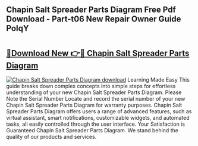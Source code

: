 ## Chapin Salt Spreader Parts Diagram Free Pdf Download - Part-t06 New Repair Owner Guide PoIqY

# <h2><a href="http://dftlr9.blite.top/?on=Chapin+Salt+Spreader+Parts+Diagram">🔗Download New 👉🔴 Chapin Salt Spreader Parts Diagram</a></h2>

[![Chapin Salt Spreader Parts Diagram download](https://i.imgur.com/lujVjoI.png)](http://dftlr9.blite.top/?on=Chapin+Salt+Spreader+Parts+Diagram)
Learning Made Easy This guide breaks down complex concepts into simple steps for effortless understanding of your new Chapin Salt Spreader Parts Diagram. Please Note the Serial Number Locate and record the serial number of your new Chapin Salt Spreader Parts Diagram for warranty purposes. Chapin Salt Spreader Parts Diagram offers users a range of advanced features, such as virtual assistant, smart notifications, customizable widgets, and automated tasks, all easily controlled through the user interface. Your Satisfaction is Guaranteed Chapin Salt Spreader Parts Diagram. We stand behind the quality of our products and services.
